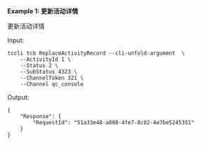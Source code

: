 **Example 1: 更新活动详情**

更新活动详情

Input: 

```
tccli tcb ReplaceActivityRecord --cli-unfold-argument  \
    --ActivityId 1 \
    --Status 2 \
    --SubStatus 4323 \
    --ChannelToken 321 \
    --Channel qc_console
```

Output: 
```
{
    "Response": {
        "RequestId": "51a33e48-a808-4fe7-8c02-4e7be5245351"
    }
}
```


